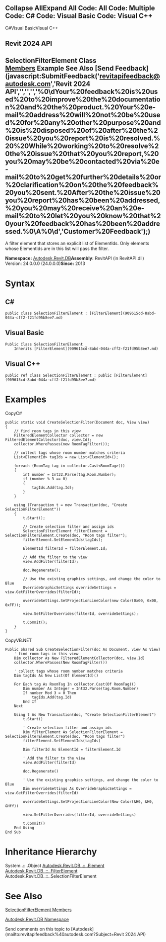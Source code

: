﻿

Collapse AllExpand All Code: All Code: Multiple Code: C# Code: Visual Basic Code: Visual C++   
---  
  
C#Visual BasicVisual C++

Revit 2024 API  
---  
SelectionFilterElement Class  
[Members](e4fc753d-21fc-6208-f9f8-567f15d5ae88.md) Example See Also [Send Feedback](javascript:SubmitFeedback\('revitapifeedback@autodesk.com','Revit 2024 API','','','','%0\\dYour%20feedback%20is%20used%20to%20improve%20the%20documentation%20and%20the%20product.%20Your%20e-mail%20address%20will%20not%20be%20used%20for%20any%20other%20purpose%20and%20is%20disposed%20of%20after%20the%20issue%20you%20report%20is%20resolved.%20%20While%20working%20to%20resolve%20the%20issue%20that%20you%20report,%20you%20may%20be%20contacted%20via%20e-mail%20to%20get%20further%20details%20or%20clarification%20on%20the%20feedback%20you%20sent.%20After%20the%20issue%20you%20report%20has%20been%20addressed,%20you%20may%20receive%20an%20e-mail%20to%20let%20you%20know%20that%20your%20feedback%20has%20been%20addressed.%0\\A%0\\d','Customer%20Feedback'\);)  
---  
  
A filter element that stores an explicit list of ElementIds. Only elements whose ElementIds are in this list will pass the filter. 

**Namespace:** [Autodesk.Revit.DB](87546ba7-461b-c646-cbb1-2cb8f5bff8b2.md)**Assembly:** RevitAPI (in RevitAPI.dll) Version: 24.0.0.0 (24.0.0.0)**Since:** 2013 

# Syntax

C#  
---  
      
    
    public class SelectionFilterElement : [FilterElement](909615cd-8abd-044a-cff2-f21fd95b8ee7.md)  
  
Visual Basic  
---  
      
    
    Public Class SelectionFilterElement _
    	Inherits [FilterElement](909615cd-8abd-044a-cff2-f21fd95b8ee7.md)  
  
Visual C++  
---  
      
    
    public ref class SelectionFilterElement : public [FilterElement](909615cd-8abd-044a-cff2-f21fd95b8ee7.md)  
  
# Examples

CopyC#
    
    
    public static void CreateSelectionFilter(Document doc, View view)
    {
        // find room tags in this view
        FilteredElementCollector collector = new FilteredElementCollector(doc, view.Id);
        collector.WherePasses(new RoomTagFilter());
    
        // collect tags whose room number matches criteria
        List<ElementId> tagIds = new List<ElementId>();
    
        foreach (RoomTag tag in collector.Cast<RoomTag>())
        {
            int number = Int32.Parse(tag.Room.Number);
            if (number % 3 == 0)
            {
                tagIds.Add(tag.Id);
            }
        }
    
        using (Transaction t = new Transaction(doc, "Create SelectionFilterElement"))
        {
            t.Start();
    
            // Create selection filter and assign ids
            SelectionFilterElement filterElement = SelectionFilterElement.Create(doc, "Room tags filter");
            filterElement.SetElementIds(tagIds);
    
            ElementId filterId = filterElement.Id;
    
            // Add the filter to the view
            view.AddFilter(filterId);
    
            doc.Regenerate();
    
            // Use the existing graphics settings, and change the color to Blue
            OverrideGraphicSettings overrideSettings = view.GetFilterOverrides(filterId);
    
            overrideSettings.SetProjectionLineColor(new Color(0x00, 0x00, 0xFF));
    
            view.SetFilterOverrides(filterId, overrideSettings);
    
            t.Commit();
        }
    }

CopyVB.NET
    
    
    Public Shared Sub CreateSelectionFilter(doc As Document, view As View)
        ' find room tags in this view
        Dim collector As New FilteredElementCollector(doc, view.Id)
        collector.WherePasses(New RoomTagFilter())
    
        ' collect tags whose room number matches criteria
        Dim tagIds As New List(Of ElementId)()
    
        For Each tag As RoomTag In collector.Cast(Of RoomTag)()
            Dim number As Integer = Int32.Parse(tag.Room.Number)
            If number Mod 3 = 0 Then
                tagIds.Add(tag.Id)
            End If
        Next
    
        Using t As New Transaction(doc, "Create SelectionFilterElement")
            t.Start()
    
            ' Create selection filter and assign ids
            Dim filterElement As SelectionFilterElement = SelectionFilterElement.Create(doc, "Room tags filter")
            filterElement.SetElementIds(tagIds)
    
            Dim filterId As ElementId = filterElement.Id
    
            ' Add the filter to the view
            view.AddFilter(filterId)
    
            doc.Regenerate()
    
            ' Use the existing graphics settings, and change the color to Blue
            Dim overrideSettings As OverrideGraphicSettings = view.GetFilterOverrides(filterId)
    
            overrideSettings.SetProjectionLineColor(New Color(&H0, &H0, &Hff))
    
            view.SetFilterOverrides(filterId, overrideSettings)
    
            t.Commit()
        End Using
    End Sub

# Inheritance Hierarchy

System..::..Object [Autodesk.Revit.DB..::..Element](eb16114f-69ea-f4de-0d0d-f7388b105a16.md) [Autodesk.Revit.DB..::..FilterElement](909615cd-8abd-044a-cff2-f21fd95b8ee7.md) Autodesk.Revit.DB..::..SelectionFilterElement

# See Also

[SelectionFilterElement Members](e4fc753d-21fc-6208-f9f8-567f15d5ae88.md)

[Autodesk.Revit.DB Namespace](87546ba7-461b-c646-cbb1-2cb8f5bff8b2.md)

Send comments on this topic to [Autodesk](mailto:revitapifeedback%40autodesk.com?Subject=Revit 2024 API)